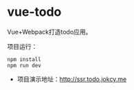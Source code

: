 # vue-todo
Vue+Webpack打造todo应用。

项目运行：

```
npm install 
npm run dev
```


- 项目演示地址：<http://ssr.todo.jokcy.me>

